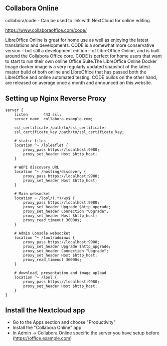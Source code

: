 ## Collabora Online

collabora/code - Can be used to link with NextCloud for online editing.

https://www.collaboraoffice.com/code/

LibreOffice Online is great for home use as well as enjoying the latest translations and developments. CODE is a somewhat more conservative version – but still a development edition – of LibreOffice Online, and is built around the Collabora Office core. CODE is perfect for home users that want to start to run their own online Office Suite.The LibreOffice Online Docker Image docker image is a very regularly updated snapshot of the latest master build of both online and LibreOffice that has passed both the LibreOffice and online automated testing. CODE builds on the other hand, are released on average once a month and announced on this website.

## Setting up Nginx Reverse Proxy

```
server {
    listen       443 ssl;
    server_name  collabora.example.com;

    ssl_certificate /path/to/ssl_certificate;
    ssl_certificate_key /path/to/ssl_certificate_key;

    # static files
    location ^~ /loleaflet {
        proxy_pass https://localhost:9980;
        proxy_set_header Host $http_host;
    }

    # WOPI discovery URL
    location ^~ /hosting/discovery {
        proxy_pass https://localhost:9980;
        proxy_set_header Host $http_host;
    }

    # Main websocket
    location ~ /lool/(.*)/ws$ {
        proxy_pass https://localhost:9980;
        proxy_set_header Upgrade $http_upgrade;
        proxy_set_header Connection "Upgrade";
        proxy_set_header Host $http_host;
        proxy_read_timeout 36000s;
    }

    # Admin Console websocket
    location ^~ /lool/adminws {
        proxy_pass https://localhost:9980;
        proxy_set_header Upgrade $http_upgrade;
        proxy_set_header Connection "Upgrade";
        proxy_set_header Host $http_host;
        proxy_read_timeout 36000s;
    }

    # download, presentation and image upload
    location ^~ /lool {
        proxy_pass https://localhost:9980;
        proxy_set_header Host $http_host;
    }
}
```

## Install the Nextcloud app

- Go to the Apps section and choose "Productivity"
- Install the "Collabora Online" app
- In Admin -> Collabora Online specific the server you have setup before (https://office.example.com)

